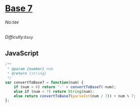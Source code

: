 # [Base 7](https://leetcode.com/problems/base-7/#/description)
###### No:`504`
###### Difficulty:`Easy`
## JavaScript


```js
/**
 * @param {number} num
 * @return {string}
 */
var convertToBase7 = function(num) {
    if (num < 0) return '-' + convertToBase7(-num);
    else if (num < 7) return String(num);
    else return convertToBase7(parseInt(num / 7)) + num % 7;
};
```

